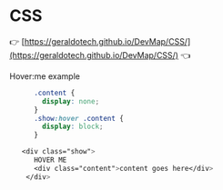 # CSS
:point_right: [https://geraldotech.github.io/DevMap/CSS/](https://geraldotech.github.io/DevMap/CSS/) :point_left:


Hover:me example
```css
      .content {
        display: none;
      }
      .show:hover .content {
        display: block;
      }

   <div class="show">
      HOVER ME
      <div class="content">content goes here</div>
    </div>
```